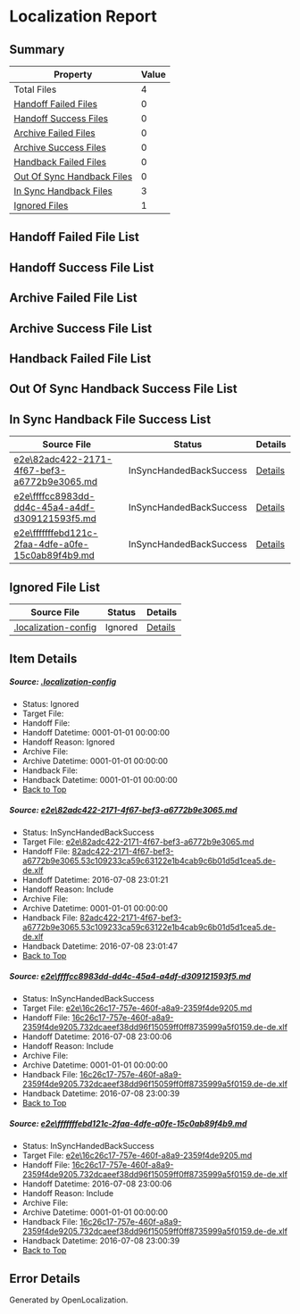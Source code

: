 # <a name='report-top'></a> Localization Report

## Summary
 Property | Value 
 -------- | ----- 
 Total Files | 4
[ Handoff Failed Files ](#handoff-failed-list)| 0
[ Handoff Success Files ](#handoff-success-list)| 0
[ Archive Failed Files ](#archive-failed-list)| 0
[ Archive Success Files ](#archive-success-list)| 0
[ Handback Failed Files ](#handback-failed-list)| 0
[ Out Of Sync Handback Files ](#outofsync-handback-success-list)| 0
[ In Sync Handback Files ](#insync-handback-success-list)| 3
[ Ignored Files ](#ignored-list)| 1

## <a name='handoff-failed-list'></a> Handoff Failed File List

## <a name='handoff-success-list'></a> Handoff Success File List

## <a name='archive-failed-list'></a> Archive Failed File List

## <a name='archive-success-list'></a> Archive Success File List

## <a name='handback-failed-list'></a> Handback Failed File List

## <a name='outofsync-handback-success-list'></a> Out Of Sync Handback Success File List

## <a name='insync-handback-success-list'></a> In Sync Handback File Success List
 Source File | Status | Details 
 ----------- | ------ | ------- 
 [e2e\82adc422-2171-4f67-bef3-a6772b9e3065.md](https://github.com/OpenLocalizationTestOrg/oltest/blob/b42ebc5ab3b55eedefa143905db92b78db78d212/e2e/82adc422-2171-4f67-bef3-a6772b9e3065.md) | InSyncHandedBackSuccess | [Details](#f8d1921f96b5accf2d1529735e28257374f0a8d01)
 [e2e\ffffcc8983dd-dd4c-45a4-a4df-d309121593f5.md](https://github.com/OpenLocalizationTestOrg/oltest/blob/9024c9cf5d0398ffcd989e90f988e68646046715/e2e/ffffcc8983dd-dd4c-45a4-a4df-d309121593f5.md) | InSyncHandedBackSuccess | [Details](#bf27c0959532a97926948077d2a212772e75ace92)
 [e2e\fffffffebd121c-2faa-4dfe-a0fe-15c0ab89f4b9.md](https://github.com/OpenLocalizationTestOrg/oltest/blob/b42ebc5ab3b55eedefa143905db92b78db78d212/e2e/fffffffebd121c-2faa-4dfe-a0fe-15c0ab89f4b9.md) | InSyncHandedBackSuccess | [Details](#bf27c0959532a97926948077d2a212772e75ace93)

## <a name='ignored-list'></a> Ignored File List
 Source File | Status | Details 
 ----------- | ------ | ------- 
 [.localization-config](https://github.com/OpenLocalizationTestOrg/oltest/blob/b42ebc5ab3b55eedefa143905db92b78db78d212/.localization-config) | Ignored | [Details](#3d4f252ac210baf56311d7e97dcc2db10974dbd20)

## Item Details
##### <a name='3d4f252ac210baf56311d7e97dcc2db10974dbd20'></a> Source: [.localization-config](https://github.com/OpenLocalizationTestOrg/oltest/blob/b42ebc5ab3b55eedefa143905db92b78db78d212/.localization-config)
* Status: Ignored
* Target File: 
* Handoff File: 
* Handoff Datetime: 0001-01-01 00:00:00
* Handoff Reason: Ignored
* Archive File: 
* Archive Datetime: 0001-01-01 00:00:00
* Handback File: 
* Handback Datetime: 0001-01-01 00:00:00
* [Back to Top](#report-top)

##### <a name='f8d1921f96b5accf2d1529735e28257374f0a8d01'></a> Source: [e2e\82adc422-2171-4f67-bef3-a6772b9e3065.md](https://github.com/OpenLocalizationTestOrg/oltest/blob/b42ebc5ab3b55eedefa143905db92b78db78d212/e2e/82adc422-2171-4f67-bef3-a6772b9e3065.md)
* Status: InSyncHandedBackSuccess
* Target File: [e2e\82adc422-2171-4f67-bef3-a6772b9e3065.md](https://github.com/OpenLocalizationTestOrg/oltest-dede-fly/blob/faa83e3c4d5934e17837fe9c8c474b8b8e1dccd2/e2e/82adc422-2171-4f67-bef3-a6772b9e3065.md)
* Handoff File: [82adc422-2171-4f67-bef3-a6772b9e3065.53c109233ca59c63122e1b4cab9c6b01d5d1cea5.de-de.xlf](https://github.com/OpenLocalizationTestOrg/olhandoff-e2e/blob/5dc98fa4f50ec9a3001d55e6071570f81ee3a694/ol-handoff/OpenLocalizationTestOrg/oltest-dede-fly/ci/ht/82adc422-2171-4f67-bef3-a6772b9e3065.53c109233ca59c63122e1b4cab9c6b01d5d1cea5.de-de.xlf)
* Handoff Datetime: 2016-07-08 23:01:21
* Handoff Reason: Include
* Archive File: 
* Archive Datetime: 0001-01-01 00:00:00
* Handback File: [82adc422-2171-4f67-bef3-a6772b9e3065.53c109233ca59c63122e1b4cab9c6b01d5d1cea5.de-de.xlf](https://github.com/OpenLocalizationTestOrg/olhandback-e2e/blob/3093c27479397abe8cbfd8364d0e6e3d4bc698ef/ol-handback/OpenLocalizationTestOrg/oltest-dede-fly/ci/ht/82adc422-2171-4f67-bef3-a6772b9e3065.53c109233ca59c63122e1b4cab9c6b01d5d1cea5.de-de.xlf)
* Handback Datetime: 2016-07-08 23:01:47
* [Back to Top](#report-top)

##### <a name='bf27c0959532a97926948077d2a212772e75ace92'></a> Source: [e2e\ffffcc8983dd-dd4c-45a4-a4df-d309121593f5.md](https://github.com/OpenLocalizationTestOrg/oltest/blob/9024c9cf5d0398ffcd989e90f988e68646046715/e2e/ffffcc8983dd-dd4c-45a4-a4df-d309121593f5.md)
* Status: InSyncHandedBackSuccess
* Target File: [e2e\16c26c17-757e-460f-a8a9-2359f4de9205.md](https://github.com/OpenLocalizationTestOrg/oltest-dede-fly/blob/928c9069fa8ccbd2ad85f23d506a0783a72585b8/e2e/16c26c17-757e-460f-a8a9-2359f4de9205.md)
* Handoff File: [16c26c17-757e-460f-a8a9-2359f4de9205.732dcaeef38dd96f15059ff0ff8735999a5f0159.de-de.xlf](https://github.com/OpenLocalizationTestOrg/olhandoff-e2e/blob/abc18eb1e27b0ffc301c2a585f046d15d498dc3d/ol-handoff/OpenLocalizationTestOrg/oltest-dede-fly/ci/ht/16c26c17-757e-460f-a8a9-2359f4de9205.732dcaeef38dd96f15059ff0ff8735999a5f0159.de-de.xlf)
* Handoff Datetime: 2016-07-08 23:00:06
* Handoff Reason: Include
* Archive File: 
* Archive Datetime: 0001-01-01 00:00:00
* Handback File: [16c26c17-757e-460f-a8a9-2359f4de9205.732dcaeef38dd96f15059ff0ff8735999a5f0159.de-de.xlf](https://github.com/OpenLocalizationTestOrg/olhandback-e2e/blob/2464a092fb38706a0a3bdef704b3f85a5a5f4764/ol-handback/OpenLocalizationTestOrg/oltest-dede-fly/ci/ht/16c26c17-757e-460f-a8a9-2359f4de9205.732dcaeef38dd96f15059ff0ff8735999a5f0159.de-de.xlf)
* Handback Datetime: 2016-07-08 23:00:39
* [Back to Top](#report-top)

##### <a name='bf27c0959532a97926948077d2a212772e75ace93'></a> Source: [e2e\fffffffebd121c-2faa-4dfe-a0fe-15c0ab89f4b9.md](https://github.com/OpenLocalizationTestOrg/oltest/blob/b42ebc5ab3b55eedefa143905db92b78db78d212/e2e/fffffffebd121c-2faa-4dfe-a0fe-15c0ab89f4b9.md)
* Status: InSyncHandedBackSuccess
* Target File: [e2e\16c26c17-757e-460f-a8a9-2359f4de9205.md](https://github.com/OpenLocalizationTestOrg/oltest-dede-fly/blob/928c9069fa8ccbd2ad85f23d506a0783a72585b8/e2e/16c26c17-757e-460f-a8a9-2359f4de9205.md)
* Handoff File: [16c26c17-757e-460f-a8a9-2359f4de9205.732dcaeef38dd96f15059ff0ff8735999a5f0159.de-de.xlf](https://github.com/OpenLocalizationTestOrg/olhandoff-e2e/blob/abc18eb1e27b0ffc301c2a585f046d15d498dc3d/ol-handoff/OpenLocalizationTestOrg/oltest-dede-fly/ci/ht/16c26c17-757e-460f-a8a9-2359f4de9205.732dcaeef38dd96f15059ff0ff8735999a5f0159.de-de.xlf)
* Handoff Datetime: 2016-07-08 23:00:06
* Handoff Reason: Include
* Archive File: 
* Archive Datetime: 0001-01-01 00:00:00
* Handback File: [16c26c17-757e-460f-a8a9-2359f4de9205.732dcaeef38dd96f15059ff0ff8735999a5f0159.de-de.xlf](https://github.com/OpenLocalizationTestOrg/olhandback-e2e/blob/2464a092fb38706a0a3bdef704b3f85a5a5f4764/ol-handback/OpenLocalizationTestOrg/oltest-dede-fly/ci/ht/16c26c17-757e-460f-a8a9-2359f4de9205.732dcaeef38dd96f15059ff0ff8735999a5f0159.de-de.xlf)
* Handback Datetime: 2016-07-08 23:00:39
* [Back to Top](#report-top)


## Error Details

Generated by OpenLocalization.
